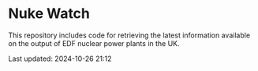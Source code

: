 # Nuke Watch

This repository includes code for retrieving the latest information available on the output of EDF nuclear power plants in the UK.

Last updated: 2024-10-26 21:12